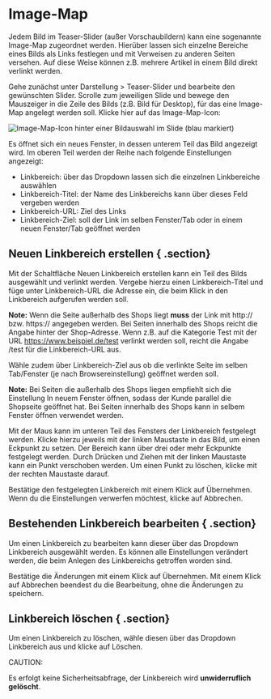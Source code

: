 # Image-Map 

Jedem Bild im Teaser-Slider \(außer Vorschaubildern\) kann eine sogenannte Image-Map zugeordnet werden. Hierüber lassen sich einzelne Bereiche eines Bilds als Links festlegen und mit Verweisen zu anderen Seiten versehen. Auf diese Weise können z.B. mehrere Artikel in einem Bild direkt verlinkt werden.

Gehe zunächst unter Darstellung \> Teaser-Slider und bearbeite den gewünschten Slider. Scrolle zum jeweiligen Slide und bewege den Mauszeiger in die Zeile des Bilds \(z.B. Bild für Desktop\), für das eine Image-Map angelegt werden soll. Klicke hier auf das Image-Map-Icon:

![](Bilder/IconImageMap.png "Image-Map-Icon hinter einer Bildauswahl im Slide (blau
      markiert)")

Es öffnet sich ein neues Fenster, in dessen unterem Teil das Bild angezeigt wird. Im oberen Teil werden der Reihe nach folgende Einstellungen angezeigt:

-   Linkbereich: über das Dropdown lassen sich die einzelnen Linkbereiche auswählen
-   Linkbereich-Titel: der Name des Linkbereichs kann über dieses Feld vergeben werden
-   Linkbereich-URL: Ziel des Links
-   Linkbereich-Ziel: soll der Link im selben Fenster/Tab oder in einem neuen Fenster/Tab geöffnet werden

## Neuen Linkbereich erstellen { .section}

Mit der Schaltfläche Neuen Linkbereich erstellen kann ein Teil des Bilds ausgewählt und verlinkt werden. Vergebe hierzu einen Linkbereich-Titel und füge unter Linkbereich-URL die Adresse ein, die beim Klick in den Linkbereich aufgerufen werden soll.

**Note:** Wenn die Seite außerhalb des Shops liegt **muss** der Link mit http:// bzw. https:// angegeben werden. Bei Seiten innerhalb des Shops reicht die Angabe hinter der Shop-Adresse. Wenn z.B. auf die Kategorie Test mit der URL https://www.beispiel.de/test verlinkt werden soll, reicht die Angabe /test für die Linkbereich-URL aus.

Wähle zudem über Linkbereich-Ziel aus ob die verlinkte Seite im selben Tab/Fenster \(je nach Browsereinstellung\) geöffnet werden soll.

**Note:** Bei Seiten die außerhalb des Shops liegen empfiehlt sich die Einstellung In neuem Fenster öffnen, sodass der Kunde parallel die Shopseite geöffnet hat. Bei Seiten innerhalb des Shops kann in selbem Fenster öffnen verwendet werden.

Mit der Maus kann im unteren Teil des Fensters der Linkbereich festgelegt werden. Klicke hierzu jeweils mit der linken Maustaste in das Bild, um einen Eckpunkt zu setzen. Der Bereich kann über drei oder mehr Eckpunkte festgelegt werden. Durch Drücken und Ziehen mit der linken Maustaste kann ein Punkt verschoben werden. Um einen Punkt zu löschen, klicke mit der rechten Maustaste darauf.

Bestätige den festgelegten Linkbereich mit einem Klick auf Übernehmen. Wenn du die Einstellungen verwerfen möchtest, klicke auf Abbrechen.

## Bestehenden Linkbereich bearbeiten { .section}

Um einen Linkbereich zu bearbeiten kann dieser über das Dropdown Linkbereich ausgewählt werden. Es können alle Einstellungen verändert werden, die beim Anlegen des Linkbereichs getroffen worden sind.

Bestätige die Änderungen mit einem Klick auf Übernehmen. Mit einem Klick auf Abbrechen beendest du die Bearbeitung, ohne die Änderungen zu speichern.

## Linkbereich löschen { .section}

Um einen Linkbereich zu löschen, wähle diesen über das Dropdown Linkbereich aus und klicke auf Löschen.

CAUTION:

Es erfolgt keine Sicherheitsabfrage, der Linkbereich wird **unwiderruflich gelöscht**.



